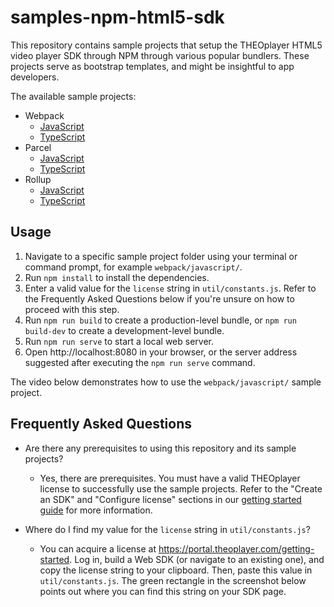 # samples-npm-html5-sdk

This repository contains sample projects that setup the THEOplayer HTML5 video player SDK through NPM through various popular bundlers.
These projects serve as bootstrap templates, and might be insightful to app developers.

The available sample projects:

* Webpack
    * [JavaScript](webpack/javascript/)
    * [TypeScript](webpack/typescript/)
* Parcel
    * [JavaScript](parcel/javascript/)
    * [TypeScript](parcel/typescript/)
* Rollup
    * [JavaScript](rollup/javascript/)
    * [TypeScript](rollup/typescript/)
    
## Usage

1. Navigate to a specific sample project folder using your terminal or command prompt, for example `webpack/javascript/`.
2. Run `npm install` to install the dependencies.
3. Enter a valid value for the `license` string in `util/constants.js`.
Refer to the Frequently Asked Questions below if you're unsure on how to proceed with this step.
4. Run `npm run build` to create a production-level bundle, or `npm run build-dev` to create a development-level bundle.
5. Run `npm run serve` to start a local web server.
6. Open http://localhost:8080 in your browser, or the server address suggested after executing the `npm run serve` command.

The video below demonstrates how to use the `webpack/javascript/` sample project.

## Frequently Asked Questions

* Are there any prerequisites to using this repository and its sample projects?
    * Yes, there are prerequisites.
    You must have a valid THEOplayer license to successfully use the sample projects.
    Refer to the "Create an SDK" and "Configure license" sections in our [getting started guide](http://localhost:8000/getting-started/01-sdks/01-web/00-getting-started-extended.md#create-an-sdk) for more information.

* Where do I find my value for the `license` string in `util/constants.js`?
    * You can acquire a license at https://portal.theoplayer.com/getting-started.
    Log in, build a Web SDK (or navigate to an existing one), and copy the license string to your clipboard.
    Then, paste this value in `util/constants.js`. The green rectangle in the screenshot below points out where you can find this string on your SDK page.